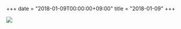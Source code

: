 +++
date = "2018-01-09T00:00:00+09:00"
title = "2018-01-09"
+++

<img class="img-fluid" src="/2018-01-09.jpg" />
